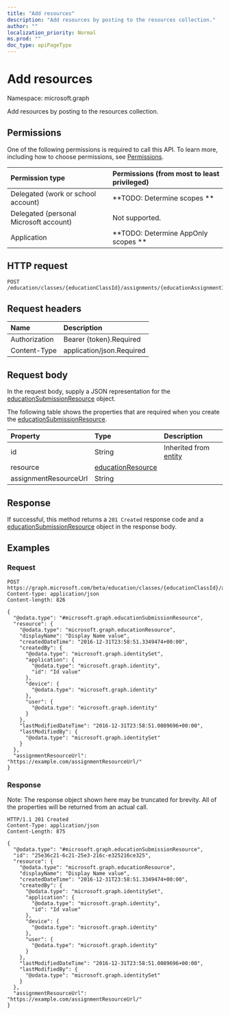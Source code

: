```yaml
---
title: "Add resources"
description: "Add resources by posting to the resources collection."
author: ""
localization_priority: Normal
ms.prod: ""
doc_type: apiPageType
---
```


# Add resources

Namespace: microsoft.graph

Add resources by posting to the resources collection.

## Permissions
One of the following permissions is required to call this API. To learn more, including how to choose permissions, see [Permissions](/concepts/permissions-reference.md).

|Permission type|Permissions (from most to least privileged)|
|:---|:---|
|Delegated (work or school account)|**TODO: Determine scopes **|
|Delegated (personal Microsoft account)|Not supported.|
|Application|**TODO: Determine AppOnly scopes **|

## HTTP request
<!-- {
  "blockType": "ignored"
}
-->
``` http
POST /education/classes/{educationClassId}/assignments/{educationAssignmentId}/submissions/{educationSubmissionId}/resources/$ref
```

## Request headers
|Name|Description|
|:---|:---|
|Authorization|Bearer {token}.Required|
|Content-Type|application/json.Required|

## Request body
In the request body, supply a JSON representation for the [educationSubmissionResource](../resources/educationsubmissionresource.md) object.

The following table shows the properties that are required when you create the [educationSubmissionResource](../resources/educationsubmissionresource.md).

|Property|Type|Description|
|:---|:---|:---|
|id|String| Inherited from [entity](../resources/entity.md)|
|resource|[educationResource](../resources/educationresource.md)||
|assignmentResourceUrl|String||



## Response
If successful, this method returns a `201 Created` response code and a [educationSubmissionResource](../resources/educationsubmissionresource.md) object in the response body.

## Examples

### Request
<!-- {
  "blockType": "request",
  "name": "create_educationsubmissionresource_from_"
}
-->
``` http
POST https://graph.microsoft.com/beta/education/classes/{educationClassId}/assignments/{educationAssignmentId}/submissions/{educationSubmissionId}/resources
Content-type: application/json
Content-length: 826

{
  "@odata.type": "#microsoft.graph.educationSubmissionResource",
  "resource": {
    "@odata.type": "microsoft.graph.educationResource",
    "displayName": "Display Name value",
    "createdDateTime": "2016-12-31T23:58:51.3349474+00:00",
    "createdBy": {
      "@odata.type": "microsoft.graph.identitySet",
      "application": {
        "@odata.type": "microsoft.graph.identity",
        "id": "Id value"
      },
      "device": {
        "@odata.type": "microsoft.graph.identity"
      },
      "user": {
        "@odata.type": "microsoft.graph.identity"
      }
    },
    "lastModifiedDateTime": "2016-12-31T23:58:51.0089696+00:00",
    "lastModifiedBy": {
      "@odata.type": "microsoft.graph.identitySet"
    }
  },
  "assignmentResourceUrl": "https://example.com/assignmentResourceUrl/"
}
```

### Response
Note: The response object shown here may be truncated for brevity. All of the properties will be returned from an actual call.
<!-- {
  "blockType": "response",
  "truncated": true,
  "@odata.type": "microsoft.graph.educationsubmissionresource"
}
-->
``` http
HTTP/1.1 201 Created
Content-Type: application/json
Content-Length: 875

{
  "@odata.type": "#microsoft.graph.educationSubmissionResource",
  "id": "25e36c21-6c21-25e3-216c-e325216ce325",
  "resource": {
    "@odata.type": "microsoft.graph.educationResource",
    "displayName": "Display Name value",
    "createdDateTime": "2016-12-31T23:58:51.3349474+00:00",
    "createdBy": {
      "@odata.type": "microsoft.graph.identitySet",
      "application": {
        "@odata.type": "microsoft.graph.identity",
        "id": "Id value"
      },
      "device": {
        "@odata.type": "microsoft.graph.identity"
      },
      "user": {
        "@odata.type": "microsoft.graph.identity"
      }
    },
    "lastModifiedDateTime": "2016-12-31T23:58:51.0089696+00:00",
    "lastModifiedBy": {
      "@odata.type": "microsoft.graph.identitySet"
    }
  },
  "assignmentResourceUrl": "https://example.com/assignmentResourceUrl/"
}
```


